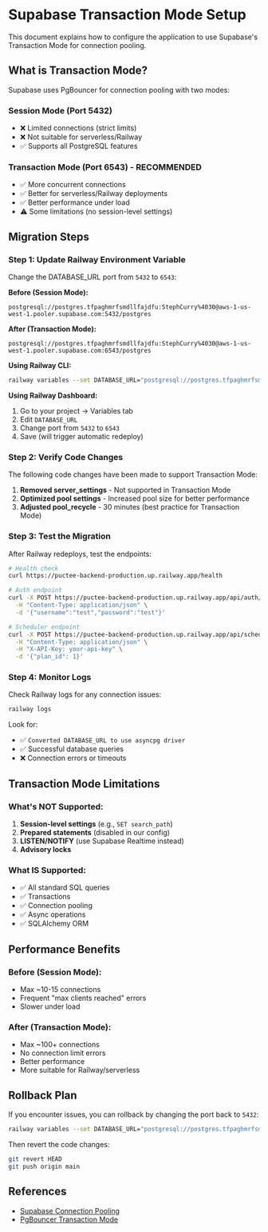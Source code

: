 # Supabase Transaction Mode Setup

This document explains how to configure the application to use Supabase's Transaction Mode for connection pooling.

## What is Transaction Mode?

Supabase uses PgBouncer for connection pooling with two modes:

### Session Mode (Port 5432)
- ❌ Limited connections (strict limits)
- ❌ Not suitable for serverless/Railway
- ✅ Supports all PostgreSQL features

### Transaction Mode (Port 6543) - **RECOMMENDED**
- ✅ More concurrent connections
- ✅ Better for serverless/Railway deployments
- ✅ Better performance under load
- ⚠️ Some limitations (no session-level settings)

## Migration Steps

### Step 1: Update Railway Environment Variable

Change the DATABASE_URL port from `5432` to `6543`:

**Before (Session Mode):**
```
postgresql://postgres.tfpaghmrfsmdllfajdfu:StephCurry%4030@aws-1-us-west-1.pooler.supabase.com:5432/postgres
```

**After (Transaction Mode):**
```
postgresql://postgres.tfpaghmrfsmdllfajdfu:StephCurry%4030@aws-1-us-west-1.pooler.supabase.com:6543/postgres
```

**Using Railway CLI:**
```bash
railway variables --set DATABASE_URL="postgresql://postgres.tfpaghmrfsmdllfajdfu:StephCurry%4030@aws-1-us-west-1.pooler.supabase.com:6543/postgres"
```

**Using Railway Dashboard:**
1. Go to your project → Variables tab
2. Edit `DATABASE_URL`
3. Change port from `5432` to `6543`
4. Save (will trigger automatic redeploy)

### Step 2: Verify Code Changes

The following code changes have been made to support Transaction Mode:

1. **Removed server_settings** - Not supported in Transaction Mode
2. **Optimized pool settings** - Increased pool size for better performance
3. **Adjusted pool_recycle** - 30 minutes (best practice for Transaction Mode)

### Step 3: Test the Migration

After Railway redeploys, test the endpoints:

```bash
# Health check
curl https://puctee-backend-production.up.railway.app/health

# Auth endpoint
curl -X POST https://puctee-backend-production.up.railway.app/api/auth/login \
  -H "Content-Type: application/json" \
  -d '{"username":"test","password":"test"}'

# Scheduler endpoint
curl -X POST https://puctee-backend-production.up.railway.app/api/scheduler/silent-notification \
  -H "Content-Type: application/json" \
  -H "X-API-Key: your-api-key" \
  -d '{"plan_id": 1}'
```

### Step 4: Monitor Logs

Check Railway logs for any connection issues:

```bash
railway logs
```

Look for:
- ✅ `Converted DATABASE_URL to use asyncpg driver`
- ✅ Successful database queries
- ❌ Connection errors or timeouts

## Transaction Mode Limitations

### What's NOT Supported:
1. **Session-level settings** (e.g., `SET search_path`)
2. **Prepared statements** (disabled in our config)
3. **LISTEN/NOTIFY** (use Supabase Realtime instead)
4. **Advisory locks**

### What IS Supported:
- ✅ All standard SQL queries
- ✅ Transactions
- ✅ Connection pooling
- ✅ Async operations
- ✅ SQLAlchemy ORM

## Performance Benefits

### Before (Session Mode):
- Max ~10-15 connections
- Frequent "max clients reached" errors
- Slower under load

### After (Transaction Mode):
- Max ~100+ connections
- No connection limit errors
- Better performance
- More suitable for Railway/serverless

## Rollback Plan

If you encounter issues, you can rollback by changing the port back to `5432`:

```bash
railway variables --set DATABASE_URL="postgresql://postgres.tfpaghmrfsmdllfajdfu:StephCurry%4030@aws-1-us-west-1.pooler.supabase.com:5432/postgres"
```

Then revert the code changes:
```bash
git revert HEAD
git push origin main
```

## References

- [Supabase Connection Pooling](https://supabase.com/docs/guides/database/connecting-to-postgres#connection-pooler)
- [PgBouncer Transaction Mode](https://www.pgbouncer.org/features.html)
